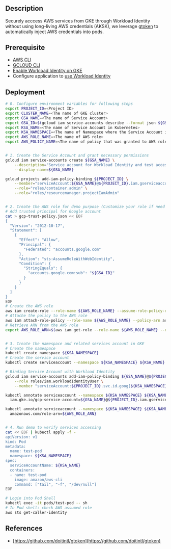 # 
## Description

Securely acccess AWS services from GKE through Workload Identity without using long-living AWS credentials (AKSK), we leverage [gtoken](https://github.com/doitintl/gtoken) to automatically inject AWS credentials into pods.


## Prerequisite

- [AWS CLI](https://docs.aws.amazon.com/cli/latest/userguide/getting-started-install.html)
- [GCLOUD CLI](https://cloud.google.com/sdk/docs/install)
- [Enable Workload Identity on GKE](https://cloud.google.com/kubernetes-engine/docs/how-to/workload-identity#enable)
- Configure application to [use Workload Identity](https://cloud.google.com/kubernetes-engine/docs/how-to/workload-identity#authenticating_to)

## Deployment

```sh
# 0. Configure environment variables for following steps
export PROJECT_ID=<Project ID>
export CLUSTER_NAME=<The name of GKE cluster>
export GSA_NAME=<The name of Service Account>
export GSA_ID=$(gcloud iam service-accounts describe --format json ${GSA_NAME}@${PROJECT_ID}.iam.gserviceaccount.com  | jq -r '.uniqueId')
export KSA_NAME=<The name of Service Account in Kubernetes>
export KSA_NAMESPACE=<The name of Namespace where the Service Account is located>
export AWS_ROLE_NAME=<The name of AWS role>
export AWS_POLICY_NAME=<The name of policy that was granted to AWS role>


# 1. Create the Service Account and grant necessary permissions
gcloud iam service-accounts create ${GSA_NAME} \
    --description="Service account for Workload Identity and test accessing AWS resource." \
    --display-name=${GSA_NAME}

gcloud projects add-iam-policy-binding ${PROJECT_ID} \
    --member="serviceAccount:${GSA_NAME}@${PROJECT_ID}.iam.gserviceaccount.com" \
    --role="roles/container.admin" \
    --role="roles/resourcemanager.projectIamAdmin"


# 2. Create the AWS role for demo purpose (Customize your role if need to)
# Add trusted principal for Google account
cat > gcp-trust-policy.json << EOF
{
  "Version": "2012-10-17",
  "Statement": [
    {
      "Effect": "Allow",
      "Principal": {
        "Federated": "accounts.google.com"
      },
      "Action": "sts:AssumeRoleWithWebIdentity",
      "Condition": {
        "StringEquals": {
          "accounts.google.com:sub": "${GSA_ID}"
        }
      }
    }
  ]
}
EOF
# Create the AWS role 
aws iam create-role --role-name ${AWS_ROLE_NAME} --assume-role-policy-document file://gcp-trust-policy.json
# Attache the policy to the AWS role
aws iam attach-role-policy --role-name ${AWS_ROLE_NAME} --policy-arn arn:aws:iam::aws:policy/${AWS_POLICY_NAME}
# Retrieve ARN from the AWS role
export AWS_ROLE_ARN=$(aws iam get-role --role-name ${AWS_ROLE_NAME} --query Role.Arn --output text)


# 3. Create the namespace and related services account in GKE
# Create the namespace
kubectl create namespace ${KSA_NAMESPACE}
# Create the service account
kubectl create serviceaccount --namespace ${KSA_NAMESPACE} ${KSA_NAME}

# Binding Service Account with Workload Identity
gcloud iam service-accounts add-iam-policy-binding ${GSA_NAME}@${PROJECT_ID}.iam.gserviceaccount.com \
    --role roles/iam.workloadIdentityUser \
    --member "serviceAccount:${PROJECT_ID}.svc.id.goog[${KSA_NAMESPACE}/${KSA_NAME}]"

kubectl annotate serviceaccount --namespace ${KSA_NAMESPACE} ${KSA_NAME} \
  iam.gke.io/gcp-service-account=${GSA_NAME}@${PROJECT_ID}.iam.gserviceaccount.com

kubectl annotate serviceaccount --namespace ${KSA_NAMESPACE} ${KSA_NAME} \
  amazonaws.com/role-arn=${AWS_ROLE_ARN}


# 4. Run demo to verify services accessing
cat << EOF | kubectl apply -f -
apiVersion: v1
kind: Pod
metadata:
  name: test-pod
  namespace: ${KSA_NAMESPACE}
spec:
  serviceAccountName: ${KSA_NAME}
  containers:
  - name: test-pod
    image: amazon/aws-cli
    command: ["tail", "-f", "/dev/null"]
EOF

# Login into Pod Shell
kubectl exec -it pods/test-pod -- sh
# In Pod shell: check AWS assumed role
aws sts get-caller-identity


```


## References
- [https://github.com/doitintl/gtoken](https://github.com/doitintl/gtoken)